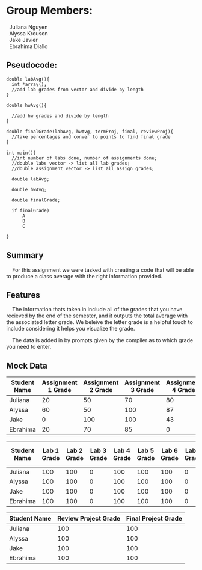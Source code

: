 # Group Members:  <br />
 &nbsp; Juliana Nguyen <br />
 &nbsp; Alyssa Krouson <br />
 &nbsp; Jake Javier <br />
 &nbsp; Ebrahima Diallo <br />
 
  ## Pseudocode:
  ```
  double labAvg(){
    int *array();
    //add lab grades from vector and divide by length
}

double hwAvg(){

    //add hw grades and divide by length
}

double finalGrade(labAvg, hwAvg, termProj, final, reviewProj){
    //take percentages and conver to points to find final grade
}

int main(){
    //int number of labs done, number of assignments done;
    //double labs vector -> list all lab grades;
    //double assignment vector -> list all assign grades;

    double labAvg;

    double hwAvg;

    double finalGrade;

    if finalGrade)
        A
        B
        C

}
  ```
 
  ## Summary <br />
&nbsp; &nbsp; For this assignment we were tasked with creating a code that will be able to produce a class average with the right information provided.

  ## Features
&nbsp; &nbsp; The information thats taken in include all of the grades that you have recieved by the end of the semester, and it outputs the total average with the associated letter grade. We beleive the letter grade is a helpful touch to include considering it helps you visualize the grade. <br />

&nbsp; &nbsp; The data is added in by prompts given by the compiler as to which grade you need to enter.

## Mock Data

Student Name  | Assignment 1 Grade | Assignment 2 Grade | Assignment 3 Grade |Assignment 4 Grade |Assignment 5 Grade | 
------------- | ------------- | -------------| -------------| -------------| -------------|
Juliana  | 20 | 50 | 70 | 80 | 90 |
Alyssa  | 60 | 50 | 100 | 87 | 90 |
Jake  | 0 | 100 | 100 | 43 | 90 |
Ebrahima  | 20 | 70 | 85 | 0 | 90 |

Student Name  | Lab 1 Grade | Lab 2 Grade | Lab 3 Grade |Lab 4 Grade |Lab 5 Grade | Lab 6 Grade |Lab 7 Grade |Lab 8 Grade |Lab 9 Grade |Lab 10 Grade |Lab 11 Grade |Lab 12 Grade | 
------------- | ------------- | -------------| -------------| -------------| -------------| -------------| -------------| -------------| -------------| -------------| -------------| -------------|
Juliana  | 100 | 100 | 0 | 100 | 100 | 100 | 0 | 100 | 0 | 100 | 100 | 100 |
Alyssa  | 100 | 100 | 0 | 100 | 100 | 100 | 0 | 100 | 0 | 100 | 100 | 100 |
Jake  | 100 | 100 | 0 | 100 | 100 | 100 | 0 | 100 | 0 | 100 | 100 | 100 |
Ebrahima  | 100 | 100 | 0 | 100 | 100 | 100 | 0 | 100 | 0 | 100 | 100 | 100 |

Student Name  | Review Project Grade | Final Project Grade |
------------- | ------------- | -------------|
Juliana  | 100 | 100 |
Alyssa  | 100 | 100 |
Jake  | 100 | 100 |
Ebrahima  | 100 | 100 |
